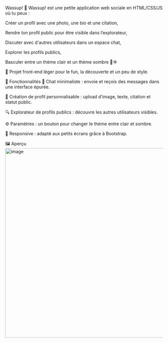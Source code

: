 Wassup! 👋
Wassup! est une petite application web sociale en HTML/CSS/JS où tu peux :

Créer un profil avec une photo, une bio et une citation,

Rendre ton profil public pour être visible dans l’explorateur,

Discuter avec d'autres utilisateurs dans un espace chat,

Explorer les profils publics,

Basculer entre un thème clair et un thème sombre 🌙☀️

🧪 Projet front-end léger pour le fun, la découverte et un peu de style.

🔧 Fonctionnalités
💬 Chat minimaliste : envoie et reçois des messages dans une interface épurée.

👤 Création de profil personnalisable : upload d’image, texte, citation et statut public.

🔍 Explorateur de profils publics : découvre les autres utilisateurs visibles.

⚙️ Paramètres : un bouton pour changer le thème entre clair et sombre.

📱 Responsive : adapté aux petits écrans grâce à Bootstrap.

🖼️ Aperçu
<img width="601" alt="image" src="https://github.com/user-attachments/assets/b42e2b98-395e-4510-9c02-53cbc4830ee5" />
